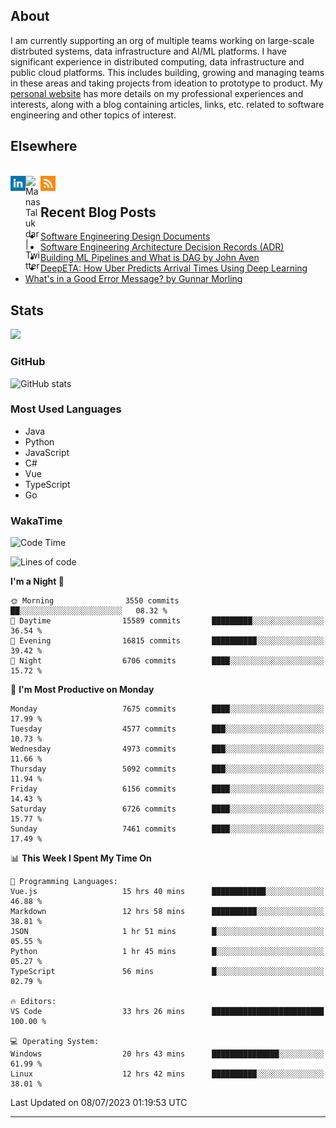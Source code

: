 ## About

I am currently supporting an org of multiple teams working on large-scale distrbuted systems, data infrastructure and AI/ML platforms. I have significant experience in distributed computing, data infrastructure and public cloud platforms. This includes building, growing and managing teams in these areas and taking projects from ideation to prototype to product. My [personal website](https://manastalukdar.github.io/) has more details on my professional experiences and interests, along with a blog containing articles, links, etc. related to software engineering and other topics of interest.

## Elsewhere

</br>

<a href="https://www.linkedin.com/in/manastalukdar" target="_blank">
  <img align="left" alt="Manas Talukdar | Linkedin" width="24px" src="https://raw.githubusercontent.com/edent/SuperTinyIcons/master/images/svg/linkedin.svg" />
</a>
<a href="https://www.twitter.com/manastalukdar" target="_blank">
  <img align="left" alt="Manas Talukdar | Twitter" width="24px" src="https://github.com/TheDudeThatCode/TheDudeThatCode/blob/master/Assets/Twitter.svg" />
</a>
<a href="https://manastalukdar.github.io/" target="_blank">
  <img align="left" alt="Manas Talukdar | Website" width="24px" src="https://github.com/edent/SuperTinyIcons/blob/master/images/svg/rss.svg" />
</a>

</br>

## Recent Blog Posts

<!-- BLOG:START -->
- [Software Engineering Design Documents](https://manastalukdar.github.io/blog/2023/03/18/software-engineering-design-documents/)
- [Software Engineering Architecture Decision Records &lpar;ADR&rpar;](https://manastalukdar.github.io/blog/2023/03/18/software-engineering-architecture-decision-records/)
- [Building ML Pipelines and What is DAG by John Aven](https://manastalukdar.github.io/blog/2022/03/21/building-ml-pipelines-dag/)
- [DeepETA: How Uber Predicts Arrival Times Using Deep Learning](https://manastalukdar.github.io/blog/2022/03/21/deepeta-uber-predicts-arrival-times-deep-learning/)
- [What&#39;s in a Good Error Message? by Gunnar Morling](https://manastalukdar.github.io/blog/2022/02/11/good-error-message-gunnar-morling/)
<!-- BLOG:END -->

## Stats

![](https://komarev.com/ghpvc/?username=manastalukdar)

### GitHub

![GitHub stats](https://github-readme-stats.vercel.app/api?username=manastalukdar&show_icons=true&hide_border=true&hide_rank=true&hide_title=true&icon_color=79ff97&text_color=cecac3&bg_color=4d4b4b)

### Most Used Languages

- Java
- Python
- JavaScript
- C#
- Vue
- TypeScript
- Go

<!--
![Top Langs](https://github-readme-stats.vercel.app/api/top-langs/?username=manastalukdar&layout=compact&hide_border=true&hide_title=true&icon_color=79ff97&text_color=cecac3&bg_color=4d4b4b)
-->

### WakaTime

<!--START_SECTION:waka-->
![Code Time](http://img.shields.io/badge/Code%20Time-3%2C706%20hrs%2038%20mins-blue)

![Lines of code](https://img.shields.io/badge/From%20Hello%20World%20I%27ve%20Written-18.2%20million%20lines%20of%20code-blue)

**I'm a Night 🦉** 

```text
🌞 Morning                3550 commits        ██░░░░░░░░░░░░░░░░░░░░░░░   08.32 % 
🌆 Daytime                15589 commits       █████████░░░░░░░░░░░░░░░░   36.54 % 
🌃 Evening                16815 commits       ██████████░░░░░░░░░░░░░░░   39.42 % 
🌙 Night                  6706 commits        ████░░░░░░░░░░░░░░░░░░░░░   15.72 % 
```
📅 **I'm Most Productive on Monday** 

```text
Monday                   7675 commits        ████░░░░░░░░░░░░░░░░░░░░░   17.99 % 
Tuesday                  4577 commits        ███░░░░░░░░░░░░░░░░░░░░░░   10.73 % 
Wednesday                4973 commits        ███░░░░░░░░░░░░░░░░░░░░░░   11.66 % 
Thursday                 5092 commits        ███░░░░░░░░░░░░░░░░░░░░░░   11.94 % 
Friday                   6156 commits        ████░░░░░░░░░░░░░░░░░░░░░   14.43 % 
Saturday                 6726 commits        ████░░░░░░░░░░░░░░░░░░░░░   15.77 % 
Sunday                   7461 commits        ████░░░░░░░░░░░░░░░░░░░░░   17.49 % 
```


📊 **This Week I Spent My Time On** 

```text
💬 Programming Languages: 
Vue.js                   15 hrs 40 mins      ████████████░░░░░░░░░░░░░   46.88 % 
Markdown                 12 hrs 58 mins      ██████████░░░░░░░░░░░░░░░   38.81 % 
JSON                     1 hr 51 mins        █░░░░░░░░░░░░░░░░░░░░░░░░   05.55 % 
Python                   1 hr 45 mins        █░░░░░░░░░░░░░░░░░░░░░░░░   05.27 % 
TypeScript               56 mins             █░░░░░░░░░░░░░░░░░░░░░░░░   02.79 % 

🔥 Editors: 
VS Code                  33 hrs 26 mins      █████████████████████████   100.00 % 

💻 Operating System: 
Windows                  20 hrs 43 mins      ███████████████░░░░░░░░░░   61.99 % 
Linux                    12 hrs 42 mins      ██████████░░░░░░░░░░░░░░░   38.01 % 
```


 Last Updated on 08/07/2023 01:19:53 UTC
<!--END_SECTION:waka-->

---

<!--

**manastalukdar/manastalukdar** is a ✨ _special_ ✨ repository because its `README.md` (this file) appears on your GitHub profile.

Here are some ideas to get you started:

- 🔭 I’m currently working on ...
- 🌱 I’m currently learning ...
- 👯 I’m looking to collaborate on ...
- 🤔 I’m looking for help with ...
- 💬 Ask me about ...
- 📫 How to reach me: ...
- 😄 Pronouns: ...
- ⚡ Fun fact: ...
-->

